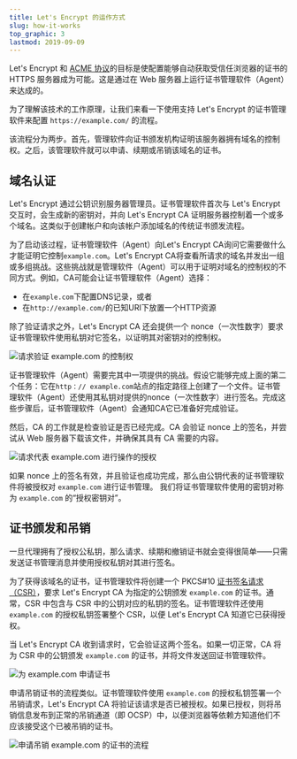 ```yaml
---
title: Let's Encrypt 的运作方式
slug: how-it-works
top_graphic: 3
lastmod: 2019-09-09
---
```


Let's Encrypt 和 [ACME 协议](https://ietf-wg-acme.github.io/acme/)的目标是使配置能够自动获取受信任浏览器的证书的 HTTPS 服务器成为可能。这是通过在 Web 服务器上运行证书管理软件（Agent）来达成的。

为了理解该技术的工作原理，让我们来看一下使用支持 Let's Encrypt 的证书管理软件来配置 `https://example.com/` 的流程。

该流程分为两步。首先，管理软件向证书颁发机构证明该服务器拥有域名的控制权。之后，该管理软件就可以申请、续期或吊销该域名的证书。

## 域名认证

Let's Encrypt 通过公钥识别服务器管理员。证书管理软件首次与 Let's Encrypt 交互时，会生成新的密钥对，并向 Let's Encrypt CA 证明服务器控制着一个或多个域名。这类似于创建帐户和向该帐户添加域名的传统证书颁发流程。

为了启动该过程，证书管理软件（Agent）向Let's Encrypt CA询问它需要做什么才能证明它控制`example.com`。Let's Encrypt CA将查看所请求的域名并发出一组或多组挑战。这些挑战就是管理软件（Agent）可以用于证明对域名的控制权的不同方式。例如，CA可能会让证书管理软件（Agent）选择： 
* 在`example.com`下配置DNS记录，或者
* 在`http://example.com/`的已知URI下放置一个HTTP资源

除了验证请求之外，Let's Encrypt CA 还会提供一个 nonce（一次性数字）要求证书管理软件使用私钥对它签名，以证明其对密钥对的控制权。

<div class="howitworks-figure">
<img alt="请求验证 example.com 的控制权"
     src="/images/howitworks_challenge.png"/>
</div>

证书管理软件（Agent）需要完其中一项提供的挑战。假设它能够完成上面的第二个任务：它在`http：// example.com`站点的指定路径上创建了一个文件。证书管理软件（Agent）还使用其私钥对提供的nonce（一次性数字）进行签名。完成这些步骤后，证书管理软件（Agent）会通知CA它已准备好完成验证。

然后，CA 的工作就是检查验证是否已经完成。CA 会验证 nonce 上的签名，并尝试从 Web 服务器下载该文件，并确保其具有 CA 需要的内容。

<div class="howitworks-figure">
<img alt="请求代表 example.com 进行操作的授权"
     src="/images/howitworks_authorization.png"/>
</div>

如果 nonce 上的签名有效，并且验证也成功完成，那么由公钥代表的证书管理软件将被授权对 `example.com` 进行证书管理。 我们将证书管理软件使用的密钥对称为 `example.com` 的“授权密钥对”。


## 证书颁发和吊销

一旦代理拥有了授权公私钥，那么请求、续期和撤销证书就会变得很简单——只需发送证书管理消息并使用授权私钥对其进行签名。

为了获得该域名的证书，证书管理软件将创建一个 PKCS#10 [证书签名请求（CSR）](https://tools.ietf.org/html/rfc2986)，要求 Let's Encrypt CA 为指定的公钥颁发 `example.com` 的证书。通常，CSR 中包含与 CSR 中的公钥对应的私钥的签名。证书管理软件还使用 `example.com` 的授权私钥签署整个 CSR，以便 Let's Encrypt CA 知道它已获得授权。

当 Let's Encrypt CA 收到请求时，它会验证这两个签名。如果一切正常，CA 将为 CSR 中的公钥颁发 `example.com` 的证书，并将文件发送回证书管理软件。

<div class="howitworks-figure">
<img alt="为 example.com 申请证书"
     src="/images/howitworks_certificate.png"/>
</div>

申请吊销证书的流程类似。证书管理软件使用 `example.com` 的授权私钥签署一个吊销请求，Let's Encrypt CA 将验证该请求是否已被授权。如果已授权，则将吊销信息发布到正常的吊销通道（即 OCSP）中，以便浏览器等依赖方知道他们不应该接受这个已被吊销的证书。

<div class="howitworks-figure">
<img alt="申请吊销 example.com 的证书的流程"
     src="/images/howitworks_revocation.png"/>
</div>
